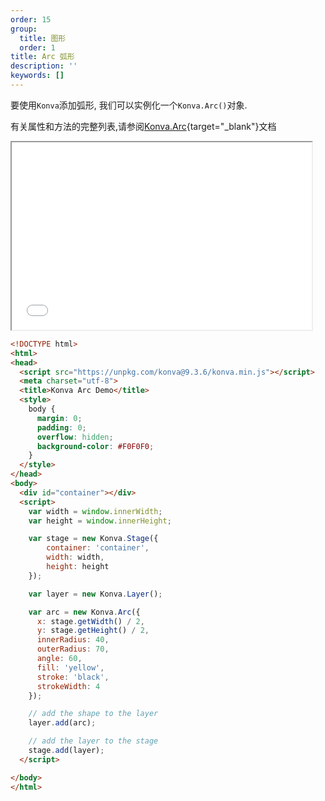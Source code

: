 ```yaml
---
order: 15
group:
  title: 图形
  order: 1
title: Arc 弧形
description: ''
keywords: []
---
```

要使用`Konva`添加弧形, 我们可以实例化一个`Konva.Arc()`对象.

有关属性和方法的完整列表,请参阅[Konva.Arc](https://konvajs.github.io/api/Konva.Arc.html){target="_blank"}文档

<iframe src="/downloads/code/shapes/Arc.html" style="width: 50vw;height:300px;"></iframe>

```html
<!DOCTYPE html>
<html>
<head>
  <script src="https://unpkg.com/konva@9.3.6/konva.min.js"></script>
  <meta charset="utf-8">
  <title>Konva Arc Demo</title>
  <style>
    body {
      margin: 0;
      padding: 0;
      overflow: hidden;
      background-color: #F0F0F0;
    }
  </style>
</head>
<body>
  <div id="container"></div>
  <script>
    var width = window.innerWidth;
    var height = window.innerHeight;

    var stage = new Konva.Stage({
        container: 'container',
        width: width,
        height: height
    });

    var layer = new Konva.Layer();

    var arc = new Konva.Arc({
      x: stage.getWidth() / 2,
      y: stage.getHeight() / 2,
      innerRadius: 40,
      outerRadius: 70,
      angle: 60,
      fill: 'yellow',
      stroke: 'black',
      strokeWidth: 4
    });

    // add the shape to the layer
    layer.add(arc);

    // add the layer to the stage
    stage.add(layer);
  </script>

</body>
</html>

```
